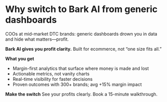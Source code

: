 # Why switch to Bark AI from generic dashboards

COOs at mid-market DTC brands: generic dashboards drown you in data and hide what matters—profit.

**Bark AI gives you profit clarity.** Built for ecommerce, not “one size fits all.”

**What you get**
- Margin-first analytics that surface where money is made and lost  
- Actionable metrics, not vanity charts  
- Real-time visibility for faster decisions  
- Proven outcomes with 300+ brands; avg +15% margin impact  

**Make the switch**
See your profits clearly. Book a 15-minute walkthrough.
